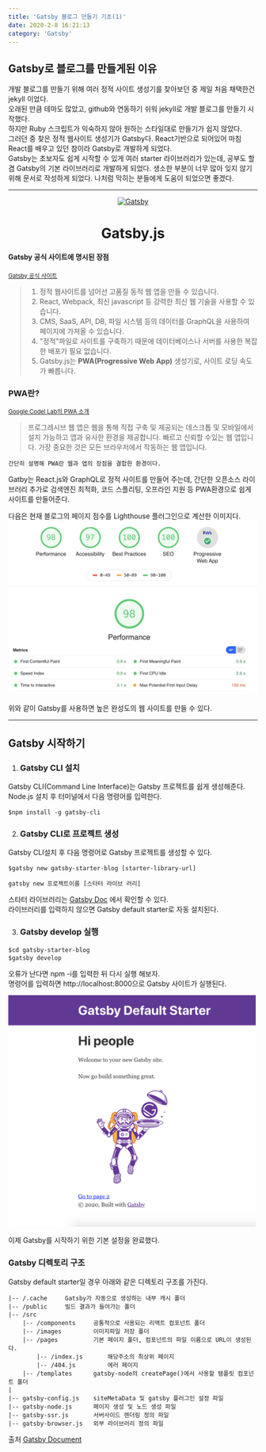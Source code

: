```yaml
---
title: 'Gatsby 블로그 만들기 기초(1)'
date: 2020-2-8 16:21:13
category: 'Gatsby'
---
```


## Gatsby로 블로그를 만들게된 이유

<p>
개발 블로그를 만들기 위해 여러 정적 사이트 생성기를 찾아보던 중 제일 처음 채택한건 jekyll 이었다.<br/>
오래된 만큼 테마도 많았고, github와 연동하기 쉬워 jekyll로 개발 블로그를 만들기 시작했다.<br/>
하지만 Ruby 스크립트가 익숙하지 않아 원하는 스타일대로 만들기가 쉽지 않았다.<br/>
그러던 중 찾은 정적 웹사이트 생성기가 Gatsby다. React기반으로 되어있어 마침 React를 배우고 있던 참이라 Gatsby로 개발하게 되었다.<br/>
Gatsby는 초보자도 쉽게 시작할 수 있게 여러 starter 라이브러리가 있는데, 공부도 할겸 Gatsby의 기본 라이브러리로 개발하게 되었다. 생소한 부분이 너무 많아 잊지 않기 위해 문서로 작성하게 되었다.
나처럼 막히는 분들에게 도움이 되었으면 좋겠다.
</p>

<hr/>
<p align="center">
  <a href="https://gatsbyjs.org">
    <img alt="Gatsby" src="https://www.gatsbyjs.org/monogram.svg" width="100" />
  </a>
</p>
<h1 align="center">
  Gatsby.js
</h1>

#### Gatsby 공식 사이트에 명시된 장점

<u>
<small>
<a href="https://www.gatsbyjs.org/" target="_blank">Gatsby 공식 사이트</a>
</small>
</u>

> 1. 정적 웹사이트를 넘어선 고품질 동적 웹 앱을 만들 수 있습니다.
> 2. React, Webpack, 최신 javascript 등 강력한 최신 웹 기술을 사용할 수 있습니다.
> 3. CMS, SaaS, API, DB, 파일 시스템 등의 데이터를 GraphQL을 사용하여 페이지에 가져올 수 있습니다.
> 4. "정적"파일로 사이트를 구축하기 때문에 데이터베이스나 서버를 사용한 복잡한 배포가 필요 없습니다.
> 5. Gatsby.js는 **PWA(Progressive Web App)** 생성기로, 사이트 로딩 속도가 빠릅니다.

### PWA란?

<u>
<small>
<a href="https://developers.google.com/web/fundamentals/codelabs/your-first-pwapp/?hl=ko" target="_blank">Google Codel Lab의 PWA 소개</a>
</small>
</u>

> 프로그레시브 웹 앱은 웹을 통해 직접 구축 및 제공되는 데스크톱 및 모바일에서 설치 가능하고 앱과 유사한 환경을 제공합니다. 빠르고 신뢰할 수있는 웹 앱입니다. 가장 중요한 것은 모든 브라우저에서 작동하는 웹 앱입니다.

`간단히 설명해 PWA란 웹과 앱의 장점을 결합한 환경이다.`<br/>

Gatby는 React.js와 GraphQL로 정적 사이트를 만들어 주는데, 간단한 오픈소스 라이브러리 추가로 검색엔진 최적화, 코드 스플리팅, 오프라인 지원 등 PWA환경으로 쉽게 사이트를 만들어준다.

다음은 현재 블로그의 페이지 점수를 Lighthouse 플러그인으로 계산한 이미지다.
<img src="./page-score.png"/>

위와 같이 Gatsby를 사용하면 높은 완성도의 웹 사이트를 만들 수 있다.

<hr/>

## Gatsby 시작하기

1. ### Gatsby CLI 설치

Gatsby CLI(Command Line Interface)는 Gatsby 프로젝트를 쉽게 생성해준다. <br/>
Node.js 설치 후 터미널에서 다음 명령어를 입력한다.

```shell
$npm install -g gatsby-cli
```

2. ### Gatsby CLI로 프로젝트 생성

Gatsby CLI설치 후 다음 명령어로 Gatsby 프로젝트를 생성할 수 있다. <br/>

```shell
$gatsby new gatsby-starter-blog [starter-library-url]
```

`gatsby new 프로젝트이름 [스타터 라이브 러리]`

스타터 라이브러리는 [Gatsby Doc](https://www.gatsbyjs.org/starters/?v=2) 에서 확인할 수 있다. <br/>
라이브러리를 입력하지 않으면 Gatsby default starter로 자동 설치된다.

3. ### Gatsby develop 실행

```shell
$cd gatsby-starter-blog
$gatsby develop
```

<p>
오류가 난다면 npm -i를 입력한 뒤 다시 실행 해보자.<br/>
명령어를 입력하면 http://localhost:8000으로 Gatsby 사이트가 실행된다.
</p>

<img src="./gatsby-default.png" width="500">

이제 Gatsby를 시작하기 위한 기본 설정을 완료했다.<br/>

### Gatsby 디렉토리 구조

Gatsby default starter일 경우 아래와 같은 디렉토리 구조를 가진다.

```
|-- /.cache     Gatsby가 자동으로 생성하는 내부 캐시 폴더
|-- /public     빌드 결과가 들어가는 폴더
|-- /src
    |-- /components     공통적으로 사용되는 리액트 컴포넌트 폴더
    |-- /images         이미지파일 저장 폴더
    |-- /pages          기본 페이지 폴더, 컴포넌트의 파일 이름으로 URL이 생성된다.
        |-- /index.js       해당주소의 최상위 페이지
        |-- /404.js         에러 페이지
    |-- /templates      gatsby-node의 createPage()에서 사용할 템플릿 컴포넌트 폴더
|
|-- gatsby-config.js    siteMetaData 및 gatsby 플러그인 설정 파일
|-- gatsby-node.js      페이지 생성 및 노드 생성 파일
|-- gatsby-ssr.js       서버사이드 렌더링 정의 파일
|-- gatsby-browser.js   외부 라이브러리 정의 파일
```

출처
<a href="https://www.gatsbyjs.org/docs/gatsby-project-structure/" target="_blank">Gatsby Document</a>
